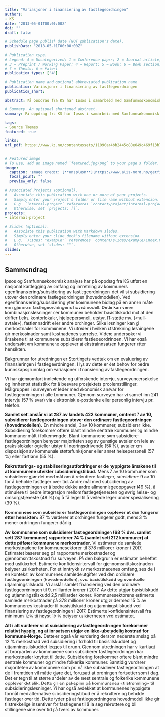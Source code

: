 ```yaml
---
title: "Variasjoner i finansiering av fastlegeordningen"
authors:
- KS
date: "2018-05-01T00:00:00Z"
doi: ""
draft: false

# Schedule page publish date (NOT publication's date).
publishDate: "2018-05-01T00:00:00Z"

# Publication type.
# Legend: 0 = Uncategorized; 1 = Conference paper; 2 = Journal article;
# 3 = Preprint / Working Paper; 4 = Report; 5 = Book; 6 = Book section;
# 7 = Thesis; 8 = Patent
publication_types: ["4"]

# Publication name and optional abbreviated publication name.
publication: Variasjoner i finansiering av fastlegeordningen
publication_short: 

abstract: På oppdrag fra KS har Ipsos i samarbeid med Samfunnsøkonomisk analyse kartlagt omfanget av kommunenes egenfinansiering/subsidiering av fastlegeordningen, det vil si subsidiering utover den ordinære fastlegeordningen (hovedmodellen). Videre har man undersøkt innretning av, formål med og kommunenes merkostnader knyttet til slik subsidiering.

# Summary. An optional shortened abstract.
summary: På oppdrag fra KS har Ipsos i samarbeid med Samfunnsøkonomisk analyse kartlagt omfanget av kommunenes egenfinansiering/subsidiering av fastlegeordningen, det vil si subsidiering utover den ordinære fastlegeordningen (hovedmodellen). Videre har man undersøkt innretning av, formål med og kommunenes merkostnader knyttet til slik subsidiering.

tags:
- Source Themes
featured: true

links:
url_pdf: https://www.ks.no/contentassets/11090ac4bb2445c88e049c469f13b7e6/rapport---variasjoner-i-finansiering-av-fastlegeordningen_310518.pdf


# Featured image
# To use, add an image named `featured.jpg/png` to your page's folder. 
image:
  caption: 'Image credit: [**Unsplash**](https://www.alis-nord.no/getfile.php/131056-1589277267/Bilder/Artikkelbilder/Handlingsplan%20for%20allmennlegetjenesten%202020-2024.png%20%28mobile480%29.png)'
  focal_point: ""
  preview_only: false

# Associated Projects (optional).
#   Associate this publication with one or more of your projects.
#   Simply enter your project's folder or file name without extension.
#   E.g. `internal-project` references `content/project/internal-project/index.md`.
#   Otherwise, set `projects: []`.
projects:
- internal-project

# Slides (optional).
#   Associate this publication with Markdown slides.
#   Simply enter your slide deck's filename without extension.
#   E.g. `slides: "example"` references `content/slides/example/index.md`.
#   Otherwise, set `slides: ""`.
slides:
---
```


## Sammendrag

Ipsos og Samfunnsøkonomisk analyse har på oppdrag fra KS utført en nasjonal kartlegging av omfang og innretning av kommuners egenfinansiering/subsidiering av fastlegeordningen, det vil si subsidiering utover den ordinære fastlegeordningen (hovedmodellen). Ved egenfinansiering/subsidiering yter kommunene bidrag på en annen måte enn gjennom fastlegeordningens hovedmodell. Dette kan være kombinasjonsløsninger der kommunen beholder basistilskudd mot at den drifter f.eks. kontorlokaler, hjelpepersonell, utstyr, IT-støtte mv. («null-avtale»), fastlønnsdrift eller andre ordninger. Slike løsninger kan gi merkostnader for kommunene. Vi utreder i hvilken utstrekning løsningene gir merkostnader samt kostnadenes størrelse. Videre undersøker vi årsakene til at kommunene subsidierer fastlegeordningen. Vi har også undersøkt om kommunene opplever at ekstrainnsatsen fungerer etter hensikten. 

Bakgrunnen for utredningen er Stortingets vedtak om en evaluering av finansieringen i fastlegeordningen. I lys av dette er det behov for bedre kunnskapsgrunnlag om variasjoner i finansiering av fastlegeordningen.

Vi har gjennomført innledende og utforskende intervju, surveyundersøkelse og innhentet statistikk for å besvare prosjektets problemstillinger. Målgruppen i surveyen er leder med økonomisk ansvar for fastlegeordningen i alle kommuner. Gjennom surveyen har vi samlet inn 241 intervju (57 % svar) via elektronisk e-postlenke eller personlig intervju pr. telefon. 

**Samlet sett anslår vi at 287 av landets 422 kommuner, omtrent 7 av 10, subsidierer fastlegeordningen utover den ordinære fastlegeordningen (hovedmodellen).** En mindre andel, 3 av 10 kommuner, subsidierer ikke. Subsidiering forekommer oftere blant mindre sentrale kommuner og mindre kommuner målt i folkemengde. Blant kommunene som subsidierer fastlegeordningen benytter majoriteten seg av gunstige avtaler om leie av praksislokaler og/eller utstyr til næringsdrivende (58 %), avtaler om disposisjon av kommunale støttefunksjoner eller annet helsepersonell (57 %) eller fastlønn (55 %). 

**Rekrutterings- og stabiliseringsutfordringer er de hyppigste årsakene til at kommunene utvikler subsidieringstilbud.** Mens 7 av 10 kommuner som subsidierer gjør det med mål om å rekruttere fastleger, subsidierer 9 av 10 for å beholde fastleger over tid. Andre mål med subsidiering av fastlegeordningen er å bedre dekke andre allmennlegeoppgaver (49 %), å stimulere til bedre integrasjon mellom fastlegetjenesten og øvrig helse- og omsorgstjeneste (48 %) og å få leger til å veilede leger under spesialisering (39 %).

**Kommunene som subsidierer fastlegeordningen opplever at den fungerer etter hensikten:** 87 % vurderer at ordningen fungerer godt, mens 3 % mener ordningen fungerer dårlig.

**Av kommunene som subsidierer fastlegeordningen (68 % dvs. samlet sett 287 kommuner) rapporterer 74 % (samlet sett 212 kommuner) at dette påfører kommunene merkostnader.** Vi estimerer de samlede merkostnadene for kommunesektoren til 378 millioner kroner i 2017. Estimatet baserer seg på rapporterte merkostnader og gjennomsnittskostnad fra surveyen. På den bakgrunn er estimatet beheftet med usikkerhet. Estimerte konfidensintervall for gjennomsnittskostnaden belyser usikkerheten. For et inntrykk av merkostnadenes omfang, ses de i en kontekst av kommunenes samlede utgifter ved den ordinære fastlegeordningen (hovedmodellen), dvs. basistilskudd og eventuelle utjamningstilskudd. Vi anslår samlet finansiering ved den ordinære fastlegeordningen til 9, milliarder kroner i 2017. Av dette utgjør basistilskudd og utjamningstilskudd 2,5 milliarder kroner. Kommunesektorens estimerte samlede merkostnader på 378 millioner kroner utgjør dermed 15 % av kommunenes kostnader til basistilskudd og utjamningstilskudd ved finansiering av fastlegeordningen i 2017. Estimerte konfidensintervall fra minimum 12% til høyst 19 % belyser usikkerheten ved estimatet. 

**Alt i alt vurderer vi at subsidiering av fastlegeordningen forekommer relativt hyppig, og at innsatsen utgjør en ikke-ubetydelig kostnad for kommune-Norge.** Dette er også vår vurdering dersom nederste anslag på 12 % merkostnad ved subsidiering i forhold til basistilskuddet og utjamningstilskuddet legges til grunn. Gjennom utredningen har vi kartlagt at brorparten av kommunene som subsidierer fastlegeordningen har merkostnader knyttet til dette. Subsidiering forekommer oftere blant mindre sentrale kommuner og mindre folkerike kommuner. Samtidig vurderer majoriteten av kommunene som pr. nå ikke subsidierer fastlegeordningen at de i fremtiden vil måtte gjøre det, forutsatt at ordningen fortsetter som i dag. Det er tegn til at større andeler av de mest sentrale og folkerike kommunene opplever det slik. Dette gir en pekepinn på kommunenes «tilstrømning» til subsidieringsløsninger. Vi har også avdekket at kommunenes hyppigste formål med alternative subsidieringstilbud er å rekruttere og beholde fastleger over tid. Dette tyder på at fastlegeordningens hovedmodell ikke gir tilstrekkelige insentiver for fastlegene til å la seg rekruttere og bli i stillingene sine over tid på tvers av kommuner.